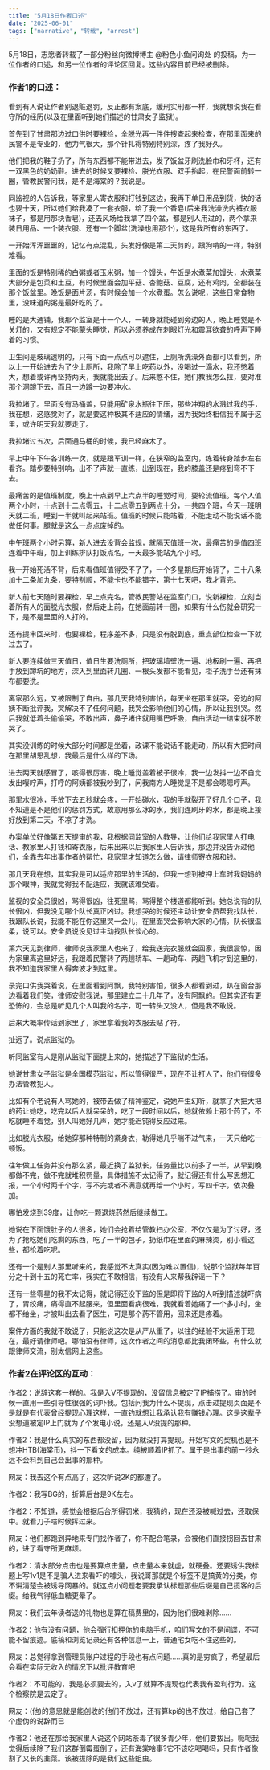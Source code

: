 ```yaml
---
title: "5月18日作者口述" 
date: "2025-06-01"
tags: ["narrative", "转载", "arrest"] 
---
```


5月18日，志愿者转载了一部分粉丝向微博博主 @粉色小鱼问询处 的投稿，为一位作者的口述，和另一位作者的评论区回复。这些内容目前已经被删除。

### 作者1的口述：

看到有人说让作者别退赃退罚，反正都有案底，缓刑实刑都一样，我就想说我在看守所的经历(以及在里面听到她们描述的甘肃女子监狱)。

首先到了甘肃那边过口供时要裸检，全脱光再一件件搜查起来检查，在那里面来的民警不是专业的，他力气很大，那个针扎得特别特别深，疼了我好久。

他们把我的鞋子扔了，所有东西都不能带进去，发了饭盆牙刷洗脸巾和牙杯，还有一双黑色的奶奶鞋。进去的时候又要裸检、脱光衣服、双手抬起，在民警面前转一圈，管教民警问我，是不是海棠的？我说是。

同监视的人告诉我，等家里人寄衣服和打钱到这边，我再下单日用品到货，快的话也要十天，所以她们给我凑了一套衣服，给了我一个香皂(后来我洗澡洗内裤衣服袜子，都是用那块香皂)，还去风场给我拿了四个盆，都是别人用过的，两个拿来装日用品、一个装衣服、还有一个脚盆(洗澡也用那个)，这是我所有的东西了。

一开始浑浑噩噩的，记忆有点混乱，头发好像是第二天剪的，跟狗啃的一样，特别难看。

里面的饭是特别稀的白粥或者玉米粥，加一个馒头，午饭是水煮菜加馒头，水煮菜大部分是包菜和土豆，有时候里面会加平菇、杏鲍菇、豆腐，还有鸡肉，全都装在那个饭盆里。晚饭是面片汤，有时候会加一个水煮蛋。怎么说呢，这些日常食物里，没味道的粥是最好吃的了。

睡的是大通铺，我那个监室是十一个人，一转身就能碰到旁边的人，晚上睡觉是不关灯的，又有规定不能蒙头睡觉，所以必须养成在刺眼灯光和震耳欲聋的呼声下睡着的习惯。

卫生间是玻璃透明的，只有下面一点点可以遮住，上厕所洗澡外面都可以看到，所以上一开始进去为了少上厕所，我除了早上吃药以外，没喝过一滴水，我还憋着大，想着或许再坚持两天，我就能出去了。后来憋不住，她们教我怎么拉，要对准那个洞蹲下去，而且一边蹲一边要冲水。

我拉堵了。里面没有马桶盖，只能用矿泉水瓶往下压，那些冲翔的水溅过我的手，我在想，这感觉对了，就是要这种极其不适应的情绪，因为我始终相信我不属于这里，或许明天我就要走了。

我拉堵过五次，后面通马桶的时候，我已经麻木了。

早上中午下午各训练一次，就是跟军训一样，在狭窄的监室内，练着转身踏步左右看齐。踏步要特别响，出不了声就一直练，出到现在，我的膝盖还是疼到弯不下去。

最痛苦的是值班制度，晚上十点到早上六点半的睡觉时间，要轮流值班。每个人值两个小时，十点到十二点零五，十二点零五到两点十分，一共四个班，今天一班明天就二班，睡到一半就叫起来站班。值班的时候只能站着，不能走动不能说话不能做任何事。腿就是这么一点点废掉的。

中午班两个小时另算，新人进去没背会监规，就隔天值班一次，最痛苦的是值四班连着中午班，加上训练排队打饭点名，一天最多能站九个小时。

我一开始死活不背，后来看值班值得受不了了，一个多星期后开始背了，三十八条加十二条加九条，要特别顺，不能卡也不能错字，第十七天吧，我才背完。

新人前七天随时要裸检，早上点完名，管教民警站在监室门口，说新裸检，立刻当着所有人的面脱光衣服，然后走上前，在她面前转一圈，如果有什么伤就会研究一下，是不是里面的人打的。

还有提审回来时，也要裸检，程序差不多，只是没有脱到底，重点部位检查一下就过去了。

新人要连续做三天值日，值日生要洗厕所，把玻璃墙壁洗一遍、地板刷一遍、再把手放到蹲坑的地方，深入到里面转几圈、一根头发都不能看见，柜子洗手台还有抹布都要洗。

离家那么远，又被限制了自由，那几天我特别害怕，每天坐在那里就哭，旁边的阿姨不断批评我，哭解决不了任何问题，我哭会影响他们的心情，所以让我别哭。然后我就低着头偷偷哭，不敢出声，鼻子堵住就用嘴巴呼吸，自由活动一结束就不敢哭了。

其实没训练的时候大部分时间都是坐着，政课不能说话不能走动，所以有大把时间在那里胡思乱想，我最后是什么样的下场。

进去两天就感冒了，咳得很厉害，晚上睡觉盖着被子很冷，我一边发抖一边不自觉发出嘤咛声，打呼的阿姨都被我吵到了，问我南方人睡觉是不是都会嗯嗯哼声。

那里水很冰，手放下去五秒就会疼，一开始碰水，我的手就裂开了好几个口子，我不知道是不是他们的惩罚方式，故意用那么冰的水，我们连刷牙的水，都是晚上接好放到第二天，不凉了才洗。

办案单位好像第五天提审的我，我根据同监室的人教导，让他们给我家里人打电话、教家里人打钱和寄衣服，后来出来以后我家里人告诉我，那边并没告诉过他们，全靠去年出事作者的帮忙，我家里才知道怎么做，请律师寄衣服和钱。

那几天我在想，其实我是可以适应那里的生活的，但我一想到被押上车时我妈妈的那个眼神，我就觉得我不配适应，我就该难受着。

监视的安全员很凶，骂得很凶，往死里骂，骂得整个楼道都能听到。她总说有的队长很凶，但我没见哪个队长真正凶过。我想哭的时候还主动让安全员帮我找队长，我跟队长说，我能不能在你这里哭一会儿，在里面哭会影响大家的心情。队长很温柔，说可以。安全员说没见过主动找队长谈心的。

第六天见到律师，律师说我家里人也来了，给我送完衣服就会回家，我很震惊，因为家里离这里好远，我跟着民警转了两趟轿车、一趟动车、两趟飞机才到这里的，我不知道我家里人得奔波才到这里。

录完口供我哭着说，在里面看到阿飘，我特别害怕，很多人都看到过，趴在窗台那边看着我们笑，律师安慰我说，那里建立二十几年了，没有阿飘的。但其实还有更恐怖的，会总是听见几个人叫我的名字，可一转头又没人，但是我不敢说。

后来大概率传话到家里了，家里拿着我的衣服去贴了符。

扯远了。说点监狱的。

听同监室有人是刚从监狱下面提上来的，她描述了下监狱的生活。

她说甘肃女子监狱是全国模范监狱，所以管得很严，现在不让打人了，他们有很多办法管教犯人。

比如有个老说有人骂她的，被带去做了精神鉴定，说她产生幻听，就拿了大把大把的药让她吃，吃完以后人就呆呆的，吃了一段时间以后，她就依赖上那个药了，不吃就睡不着觉，别人叫她好几声，她才能迟钝得反应过来。

比如脱光衣服，给她穿那种特制的紧身衣，勒得她几乎喘不过气来，一天只给吃一顿饭。

往年做工任务并没有那么紧，最近换了监狱长，任务量比以前多了一半，从早到晚都做不完，做不完就堆积罚量，具体措施不太记得了，就记得还有什么写思想汇报，一个小时两千个字，写不完或者不满意就再给一个小时，写四千字，依次叠加。

哪怕发烧到39度，让你吃一颗退烧药然后继续做工。

她说在下面饿肚子的人很多，她们会抢着给管教扫办公室，不仅仅是为了讨好，还为了抢吃她们吃剩的东西，吃了一半的包子，扔纸巾在里面的麻辣烫，别小看这些，都抢着吃呢。

还有一个是别人那里听来的，我感觉不太真实(因为难以置信)，说那个监狱每年百分之十到十五的死亡率，我实在不敢相信，有没有人来帮我辟谣一下？

还有一些零星的我不太记得，就记得还没下监的但是即将下监的人听到描述就吓病了，胃绞痛，痛得直不起腰来，但里面看病很难，我就看着她痛了一个多小时，坐都不给坐，才被叫出去看了医生，可是那个药不管用，回来还是疼着。

案件方面的我就不敢说了，只能说这次是从严从重了，以往的经验不太适用于现在，最好请律师吧。哪怕没有律师，这次作者之间的消息都比我闭环些，有什么就跟律师交流，别太信网上这些。

### 作者2在评论区的互动：

作者2：说辞这套一样的。我是入V不提现的，没留信息被定了IP捕捞了。审的时候一直用一些引导性很强的词吓我。包括问我为什么不提现，点击过提现页面是不是就是有代表曾经提现心理这样，一直钓就想让我承认我有赚钱心理。这是这辈子没想道被定IP上门就为了个发电小说，还是入V没提的那种。

作者2：我是什么真实的东西都没留，因为就没打算提现。开始写文的契机也是不想冲HTB(海棠币)，抖一下看文的成本。纯被顺着IP抓了。属于是出事的前一秒永远不会料到自己会出事的那种。

网友：我去这个有点高了，这次听说2K的都遭了。

作者2：我写BG的，折算后台是9K左右。

作者2：不知道，感觉会根据后台所得罚米，我猜的，现在还没被喊过去，还取保中。就看刀子啥时候挥过来。

网友：他们都跑到异地来专门找作者了，你不配合笔录，会被他们直接拐回去甘肃的，进了看守所更麻烦。

作者2：清水部分点击也是要算点击量，点击量本来就虚，就硬叠。还要诱供我标题上写1v1是不是骗人进来看吓的噱头，我说哥那就是个标签不是搞黄的分类，你不讲清楚会被诱导网暴的。就这点小问题老要我承认标题那些后缀是自己揽客的后缀。给我气得低血糖更晕了。

网友：我们去年读者送的礼物也是算在稿费里的，因为他们很难剥除......

作者2：他有没有问题，他会强行扣押你的电脑手机，咱们写文的不是间谍，不可能不留痕迹。底稿和浏览记录还有各种信息一上，普通宅女吃不住这些的。

网友：总觉得拿到管理员账户过程的手段也有点问题......真的是穷疯了，希望最后会看在实际无收入的情况下以批评教育吧

作者2：不可能的，我是必须要去的，入v了就算不提现也代表我有盈利行为。这个检察院是去定了。

网友：(他)的意思就是能创收的他们不放过，还有算kpi的也不放过，给自己套了个虚伪的说辞而已

作者2：他还在那给我家里人说这个网站荼毒了很多青少年，他们要拔出。呃呃我觉得后续除了我们这群倒霉蛋倒了，还有海棠啥事?它不该吃喝喝吗，只有作者像割了又长的韭菜。该被拔除的是我们这些蛆虫。

